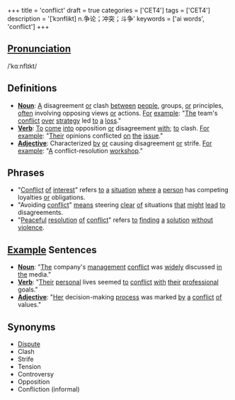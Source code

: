 +++
title = 'conflict'
draft = true
categories = ['CET4']
tags = ['CET4']
description = '[ˈkɔnflikt] n.争论；冲突；斗争'
keywords = ['ai words', 'conflict']
+++

## [Pronunciation](/post/pronunciation/)
/ˈkɑːnflɪkt/

## Definitions
- **[Noun](/post/noun/)**: [A](/post/a/) disagreement [or](/post/or/) clash [between](/post/between/) [people](/post/people/), groups, [or](/post/or/) principles, [often](/post/often/) involving opposing views [or](/post/or/) actions. [For](/post/for/) [example](/post/example/): "[The](/post/the/) team's [conflict](/post/conflict/) [over](/post/over/) [strategy](/post/strategy/) led [to](/post/to/) [a](/post/a/) [loss](/post/loss/)."
- **[Verb](/post/verb/)**: [To](/post/to/) [come](/post/come/) [into](/post/into/) opposition [or](/post/or/) disagreement [with](/post/with/); [to](/post/to/) clash. [For](/post/for/) [example](/post/example/): "[Their](/post/their/) opinions conflicted [on](/post/on/) [the](/post/the/) [issue](/post/issue/)."
- **[Adjective](/post/adjective/)**: Characterized [by](/post/by/) [or](/post/or/) causing disagreement [or](/post/or/) strife. [For](/post/for/) [example](/post/example/): "[A](/post/a/) conflict-resolution [workshop](/post/workshop/)."

## Phrases
- "[Conflict](/post/conflict/) [of](/post/of/) [interest](/post/interest/)" refers [to](/post/to/) [a](/post/a/) [situation](/post/situation/) [where](/post/where/) [a](/post/a/) [person](/post/person/) has competing loyalties [or](/post/or/) obligations.
- "Avoiding [conflict](/post/conflict/)" [means](/post/means/) steering [clear](/post/clear/) [of](/post/of/) situations [that](/post/that/) [might](/post/might/) [lead](/post/lead/) [to](/post/to/) disagreements.
- "[Peaceful](/post/peaceful/) [resolution](/post/resolution/) [of](/post/of/) [conflict](/post/conflict/)" refers [to](/post/to/) [finding](/post/finding/) [a](/post/a/) [solution](/post/solution/) [without](/post/without/) [violence](/post/violence/).

## [Example](/post/example/) Sentences
- **[Noun](/post/noun/)**: "[The](/post/the/) company's [management](/post/management/) [conflict](/post/conflict/) was [widely](/post/widely/) discussed [in](/post/in/) [the](/post/the/) media."
- **[Verb](/post/verb/)**: "[Their](/post/their/) [personal](/post/personal/) lives seemed [to](/post/to/) [conflict](/post/conflict/) [with](/post/with/) [their](/post/their/) [professional](/post/professional/) goals."
- **[Adjective](/post/adjective/)**: "[Her](/post/her/) decision-making [process](/post/process/) was marked [by](/post/by/) [a](/post/a/) [conflict](/post/conflict/) [of](/post/of/) values."

## Synonyms
- [Dispute](/post/dispute/)
- Clash
- Strife
- Tension
- Controversy
- Opposition
- Confliction (informal)
